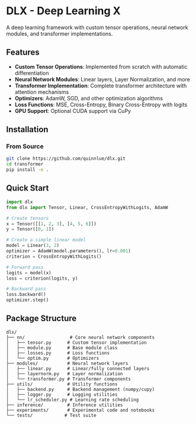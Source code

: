 # DLX - Deep Learning X

A deep learning framework with custom tensor operations, neural network modules, and transformer implementations.

## Features

- **Custom Tensor Operations**: Implemented from scratch with automatic differentiation
- **Neural Network Modules**: Linear layers, Layer Normalization, and more
- **Transformer Implementation**: Complete transformer architecture with attention mechanisms
- **Optimizers**: AdamW, SGD, and other optimization algorithms
- **Loss Functions**: MSE, Cross-Entropy, Binary Cross-Entropy with logits
- **GPU Support**: Optional CUDA support via CuPy

## Installation

### From Source

```bash
git clone https://github.com/quinnlue/dlx.git
cd transformer
pip install -e .
```

## Quick Start

```python
import dlx
from dlx import Tensor, Linear, CrossEntropyWithLogits, AdamW

# Create tensors
x = Tensor([[1, 2, 3], [4, 5, 6]])
y = Tensor([0, 1])

# Create a simple linear model
model = Linear(3, 2)
optimizer = AdamW(model.parameters(), lr=0.001)
criterion = CrossEntropyWithLogits()

# Forward pass
logits = model(x)
loss = criterion(logits, y)

# Backward pass
loss.backward()
optimizer.step()
```

## Package Structure

```
dlx/
├── nn/                 # Core neural network components
│   ├── tensor.py      # Custom tensor implementation
│   ├── module.py      # Base module class
│   ├── losses.py      # Loss functions
│   └── optim.py       # Optimizers
├── modules/           # Neural network layers
│   ├── linear.py      # Linear/fully connected layers
│   ├── layernorm.py   # Layer normalization
│   └── transformer.py # Transformer components
├── utils/             # Utility functions
│   ├── backend.py     # Backend management (numpy/cupy)
│   ├── logger.py      # Logging utilities
│   └── lr_scheduler.py # Learning rate scheduling
├── inference/         # Inference utilities
├── experiments/       # Experimental code and notebooks
└── tests/            # Test suite
```

